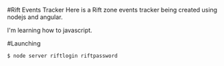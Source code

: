 #Rift Events Tracker
Here is a Rift zone events tracker being created using nodejs and angular.

I'm learning how to javascript.


#Launching
```bash
$ node server riftlogin riftpassword
```